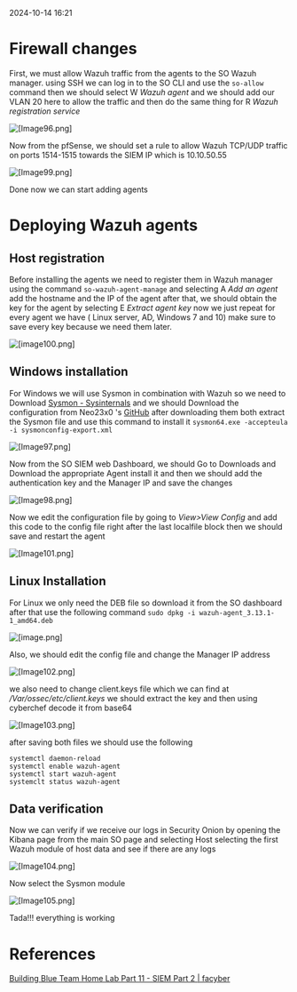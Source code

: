 2024-10-14 16:21

# Firewall changes

First, we must allow Wazuh traffic from the agents to the SO Wazuh manager. using SSH we can log in to the SO CLI and use the `so-allow` command then we should select W *Wazuh agent* and we should add our VLAN 20 here to allow the traffic and then do the same thing for R *Wazuh registration service* 

![[Image96.png]](/Attachment/Image96.png)

Now from the pfSense, we should set a rule to allow Wazuh TCP/UDP traffic on ports 1514-1515 towards the SIEM IP which is 10.10.50.55

![[Image99.png]](/Attachment/Image99.png)

Done now we can start adding agents 
# Deploying Wazuh agents 

## Host registration

Before installing the agents we need to register them in Wazuh manager using the command `so-wazuh-agent-manage` and selecting A *Add an agent* add the hostname and the IP of the agent 
after that, we should obtain the key for the agent by selecting E *Extract agent key* now we just repeat for every agent we have ( Linux server, AD, Windows 7 and 10) make sure to save every key because we need them later.

![[image100.png]](/Attachment/image100.png)

## Windows installation 

For Windows we will use Sysmon in combination with Wazuh so we need to Download [Sysmon - Sysinternals](https://learn.microsoft.com/en-us/sysinternals/downloads/sysmon)  and we should Download the configuration from Neo23x0 's [GitHub](https://github.com/Neo23x0/sysmon-config/blob/master/sysmonconfig-trace.xml)  after downloading them both extract the Sysmon file and use this command to install it 
`sysmon64.exe -accepteula -i sysmonconfig-export.xml` 

![[Image97.png]](/Attachment/Image97.png)

Now from the SO SIEM web Dashboard, we should Go to Downloads and Download the appropriate Agent install it and then we should add the authentication key and the Manager IP and save the changes 

![[Image98.png]](/Attachment/Image98.png)

Now we edit the configuration file by going to *View>View Config* and add this code to the config file right after the last localfile block then we should save and restart the agent 

![[Image101.png]](/Attachment/Image101.png)

## Linux Installation 

For Linux we only need the DEB file so download it from the SO dashboard after that use the following command `sudo dpkg -i wazuh-agent_3.13.1-1_amd64.deb` 

![[image.png]](/Attachment/image116.png)

Also, we should edit the config file and change the Manager IP address 

![[Image102.png]](/Attachment/Image102.png)

we also need to change client.keys file which we can find at */Var/ossec/etc/client.keys* we should extract the key and then using cyberchef decode it from base64

![[Image103.png]](/Attachment/Image103.png)

after saving both files we should use the following 

```
systemctl daemon-reload
systemctl enable wazuh-agent
systemctl start wazuh-agent
systemclt status wazuh-agent
```

## Data verification 

Now we can verify if we receive our logs in Security Onion by opening the Kibana page from the main SO page and selecting Host selecting the first Wazuh module of host data and see if there are any logs 

![[Image104.png]](/Attachment/Image104.png)

Now select the Sysmon module 

![[Image105.png]](/Attachment/Image105.png)

Tada!!! everything is working 
# References 

[Building Blue Team Home Lab Part 11 - SIEM Part 2 | facyber](https://facyber.me/posts/blue-team-lab-guide-part-11/)
